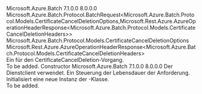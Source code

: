 <Type Name="CertificateCancelDeletionBatchRequest" FullName="Microsoft.Azure.Batch.Protocol.BatchRequests.CertificateCancelDeletionBatchRequest">
  <TypeSignature Language="C#" Value="public class CertificateCancelDeletionBatchRequest : Microsoft.Azure.Batch.Protocol.BatchRequest&lt;Microsoft.Azure.Batch.Protocol.Models.CertificateCancelDeletionOptions,Microsoft.Rest.Azure.AzureOperationHeaderResponse&lt;Microsoft.Azure.Batch.Protocol.Models.CertificateCancelDeletionHeaders&gt;&gt;" />
  <TypeSignature Language="ILAsm" Value=".class public auto ansi beforefieldinit CertificateCancelDeletionBatchRequest extends Microsoft.Azure.Batch.Protocol.BatchRequest`2&lt;class Microsoft.Azure.Batch.Protocol.Models.CertificateCancelDeletionOptions, class Microsoft.Rest.Azure.AzureOperationHeaderResponse`1&lt;class Microsoft.Azure.Batch.Protocol.Models.CertificateCancelDeletionHeaders&gt;&gt;" />
  <TypeSignature Language="DocId" Value="T:Microsoft.Azure.Batch.Protocol.BatchRequests.CertificateCancelDeletionBatchRequest" />
  <TypeSignature Language="VB.NET" Value="Public Class CertificateCancelDeletionBatchRequest&#xA;Inherits BatchRequest(Of CertificateCancelDeletionOptions, AzureOperationHeaderResponse(Of CertificateCancelDeletionHeaders))" />
  <TypeSignature Language="F#" Value="type CertificateCancelDeletionBatchRequest = class&#xA;    inherit BatchRequest&lt;CertificateCancelDeletionOptions, AzureOperationHeaderResponse&lt;CertificateCancelDeletionHeaders&gt;&gt;" />
  <AssemblyInfo>
    <AssemblyName>Microsoft.Azure.Batch</AssemblyName>
    <AssemblyVersion>7.1.0.0</AssemblyVersion>
    <AssemblyVersion>8.0.0.0</AssemblyVersion>
  </AssemblyInfo>
  <Base>
    <BaseTypeName>Microsoft.Azure.Batch.Protocol.BatchRequest&lt;Microsoft.Azure.Batch.Protocol.Models.CertificateCancelDeletionOptions,Microsoft.Rest.Azure.AzureOperationHeaderResponse&lt;Microsoft.Azure.Batch.Protocol.Models.CertificateCancelDeletionHeaders&gt;&gt;</BaseTypeName>
    <BaseTypeArguments>
      <BaseTypeArgument TypeParamName="TOptions">Microsoft.Azure.Batch.Protocol.Models.CertificateCancelDeletionOptions</BaseTypeArgument>
      <BaseTypeArgument TypeParamName="TResponse">Microsoft.Rest.Azure.AzureOperationHeaderResponse&lt;Microsoft.Azure.Batch.Protocol.Models.CertificateCancelDeletionHeaders&gt;</BaseTypeArgument>
    </BaseTypeArguments>
  </Base>
  <Interfaces />
  <Docs>
    <summary>
            Ein <see cref="T:Microsoft.Azure.Batch.Protocol.IBatchRequest" /> für den CertificateCancelDeletion-Vorgang.
            </summary>
    <remarks>To be added.</remarks>
  </Docs>
  <Members>
    <Member MemberName=".ctor">
      <MemberSignature Language="C#" Value="public CertificateCancelDeletionBatchRequest (Microsoft.Azure.Batch.Protocol.BatchServiceClient serviceClient, System.Threading.CancellationToken cancellationToken);" />
      <MemberSignature Language="ILAsm" Value=".method public hidebysig specialname rtspecialname instance void .ctor(class Microsoft.Azure.Batch.Protocol.BatchServiceClient serviceClient, valuetype System.Threading.CancellationToken cancellationToken) cil managed" />
      <MemberSignature Language="DocId" Value="M:Microsoft.Azure.Batch.Protocol.BatchRequests.CertificateCancelDeletionBatchRequest.#ctor(Microsoft.Azure.Batch.Protocol.BatchServiceClient,System.Threading.CancellationToken)" />
      <MemberSignature Language="F#" Value="new Microsoft.Azure.Batch.Protocol.BatchRequests.CertificateCancelDeletionBatchRequest : Microsoft.Azure.Batch.Protocol.BatchServiceClient * System.Threading.CancellationToken -&gt; Microsoft.Azure.Batch.Protocol.BatchRequests.CertificateCancelDeletionBatchRequest" Usage="new Microsoft.Azure.Batch.Protocol.BatchRequests.CertificateCancelDeletionBatchRequest (serviceClient, cancellationToken)" />
      <MemberType>Constructor</MemberType>
      <AssemblyInfo>
        <AssemblyName>Microsoft.Azure.Batch</AssemblyName>
        <AssemblyVersion>7.1.0.0</AssemblyVersion>
        <AssemblyVersion>8.0.0.0</AssemblyVersion>
      </AssemblyInfo>
      <Parameters>
        <Parameter Name="serviceClient" Type="Microsoft.Azure.Batch.Protocol.BatchServiceClient" />
        <Parameter Name="cancellationToken" Type="System.Threading.CancellationToken" />
      </Parameters>
      <Docs>
        <param name="serviceClient">Der Dienstclient verwendet.</param>
        <param name="cancellationToken">Ein <see cref="T:System.Threading.CancellationToken" /> Steuerung der Lebensdauer der Anforderung.</param>
        <summary>
            Initialisiert eine neue Instanz der <see cref="T:Microsoft.Azure.Batch.Protocol.BatchRequests.CertificateCancelDeletionBatchRequest" />-Klasse.
            </summary>
        <remarks>To be added.</remarks>
      </Docs>
    </Member>
  </Members>
</Type>